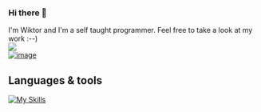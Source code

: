 ### Hi there 👋

I'm Wiktor and I'm a self taught programmer. Feel free to take a look at my work :--) <br />
![](https://komarev.com/ghpvc/?username=WiktorPodobinski&style=for-the-badge&color=red) <br />
<a href="https://www.linkedin.com/in/wpodobinski/">![image]({https://img.shields.io/badge/LinkedIn-0077B5?style=for-the-badge&logo=linkedin&logoColor=white})</a>

## Languages & tools

[![My Skills](https://skillicons.dev/icons?i=react,nodejs,js,html,css,graphql,git,github)](https://skillicons.dev)

<!--
**WiktorPodobinski/WiktorPodobinski** is a ✨ _special_ ✨ repository because its `README.md` (this file) appears on your GitHub profile.

Here are some ideas to get you started:

- 🔭 I’m currently working on ...
- 🌱 I’m currently learning ...
- 👯 I’m looking to collaborate on ...
- 🤔 I’m looking for help with ...
- 💬 Ask me about ...
- 📫 How to reach me: ...
- 😄 Pronouns: ...
- ⚡ Fun fact: ...
-->


